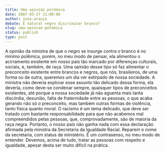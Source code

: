 ```yaml
---
title: Uma opinião polêmica
date: 2007-03-27 21:00:00
author: jose.araujo
debate: É natural negro discriminar branco?
slug: uma-opiniao-polemica
status: publish 
type: post
---
```


A opinião da ministra de que o negro se insurge contra o branco é no mínimo polêmica, porém, no meu modo de pensar, ela alimentou o acirramento existente em nosso país tão marcado por diferenças culturais, sociais, e, também, de raça. Uma opinião desse tipo só faz alimentar o preconceito existente entre brancos e negros, que nós, brasileiros, de uma forma ou de outra, queremos um dia ver estirpado de nossa sociedade. A ministra não deveria explorar esse assunto tão delicado dessa forma, ela deveria, como deve-se condenar sempre, quaisquer tipos de preconceitos existentes, até porque a nossa sociedade já não aguenta mais tanta discórdia, desunião, falta de fraternidade entre as pessoas, o que acaba gerando não só o preconceito, mas também outras formas de violência, tanto física quanto moral. O racismo é um tema delicado, que deve ser tratado com bastante responsabilidade para que não acabemos mal compreendidos pelas pessoas, que, comprovadamente, são de maioria da raça negra. Portanto, o nosso país não ganha nada com essa declaração afirmada pela ministra da Secretaria da Igualdade Racial. Reparem o nome da secretaria, com status de ministério. É um contrasenso, no meu modo de entender. Devemos, acima de tudo, tratar as pessoas com respeito e igualdade, apesar desta ser muito difícil na prática.
